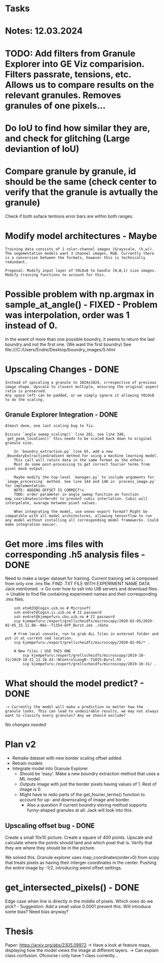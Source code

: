 # Tasks

# Notes: 12.03.2024
# TODO: Add filters from Granule Explorer into GE Viz comparision. Filters passrate, tensions, etc. Allows us to compare results on the relevant granules. Removes granules of one pixels...

# Do IoU to find how similar they are, and check for glitching (Large deviantion of IoU)

# Compare granule by granule, id should be the same (check center to verify that the granule is avtually the granule)
Check if both suface tentions error bars are within both ranges. 


# Modify model architectures - Maybe
    Training data consists of 1 color-channel images (Grayscale, (h,w)). The segementation models want 3 channel images, RGB. Currently there is a conversion between the formats, however this is technically redundant. 

    Proposal: Modify input layer of YOLOv8 to handle (H,W,1) size images. Modify training functions to account for this.  

# Possible problem with np.argmax in sample_at_angle() - FIXED - Problem was interpolation, order was 1 instead of 0.
In the event of more than one possible boundry, it seems to return the last boundry and not the first one. (We want the first boundry)
See file:///C:/Users/Endre/Desktop/boundry_images/5.html

# Upscaling Changes - DONE
    Instead of upscaling a granule to 1024x1024, irrespective of previous image shape. Upscale to closest multiple, ensuring the original aspect ratio is preserved.
    Any space left can be padded, or we simply ignore it allowing YOLOv8 to do the scaling.

## Granule Explorer Integration - DONE

    Almost done, one last scaling bug to fix.

    Discuss `angle_sweep_scaling()` line 281, see line 340, `get_peak_location()` this needs to be scaled back down to original granule size.

        In `boundry_extraction.py` line 65, add a new _BoundaryExtractionGradient method for using a machine learning model.
        This call will return data in the same format as the others. 
        Must do some post-processing to get correct fourier terms from pixel mask output.

        Maybe modify the top-level `manager.py` to include arguments for `image_processing` method. See line 144 and 148 in `process_image.py` for implementation.
        NOTE: ADDING OFFSET IS CORRECT!s
        TODO: order parameter in angle_sweep function on function map_cooridnates(order=0) to prevent cubic interlation. Cubic will interpolate, avarage between pixel values.

        When integrating the model, use onnex export format? Might be compatible with all model architectures, allowing tensorflow to run any model without installing all corresponding model frameworks. Could make integration easier.

# Get more .ims files with corresponding .h5 analysis files - DONE
Need to make a larger dataset for training. Current training set is composed from only one .ims file. FIND .TXT FILE WITH EXPERIMENT NAME DATA Jack mentioned.
    -> Go over how to ssh into UIB servers and download files.
    -> Unable to find file containing experiment names and their corresponding .ims files.

        ssh eto033@login.uib.no # Microsoft
        ssh endret@login.ii.uib.no # II password
        ssh endret@kjempefuru.cbu.uib.no # II password
        scp kjempefuru:/export/grellscheidfs/microscopy/2020-02-05/2020-02-05_15.11.08--NAs--T1354-GFP_Burst.ims ./data 

        # From local console, run to grab ALL files in external folder and put it at current cmd location.
        scp kjempefuru:/export/grellscheidfs/microscopy/2020-02-05/* .

        # New files | USE THIS ONE
            scp kjempefuru:/export/grellscheidfs/microscopy/2019-10-31/2019-10-31_12.18.43--NControlLongB--T1015-Burst.h5 .
            scp kjempefuru:/export/grellscheidfs/microscopy/2019-10-31/ .

# What should the model predict? - DONE
    -> Currently the model will make a prediction no matter how the granule looks. This can lead to undesirable results, we may not always want to classify every granules? Any we should exclude?
*No changes needed*

# Plan v2

* Remake dataset with new border scaling offset added.
* Retrain models
* Integrate model into Granule Explorer
    * Should be 'easy'. Make a new boundry extraction method that uses a ML model. 
    * Outputs image with just the border pixels having values of 1. Rest of image is 0.
    * Might have to redo parts of the get_fourier_terms() function to account for up- and downscaling of image and border.
        * Also a question if current boundry storing method supports funny-shaped granules at all. Jack will look into this.


## Upscaling offset bug - DONE
Create a small 10x10 picture. Create a square of 400 points. Upscale and calculate where the points should land and which pixel that is.
Verify that they are where they should be in the picture.

We solved this. Granule explorer uses map_coordinates(order=0) from scipy that treats pixels as having their interger coordinates in the center. Pushing the entire image by -1/2, introducing weird offset settings.

# get_intersected_pixels() - DONE
Edge case when line is directly in the middle of pixels. Which ones do we pick? 
    - Suggestion: Add a small value 0.0001 prevent this. Will introduce some bias? Need bias anyway?


# Thesis

Paper: https://arxiv.org/abs/2305.09972
-> Have a look at feature maps, displaying how the model views the image at different layers.
    -> Can explain class confusion. Ofcourse i only have 1 class currently...